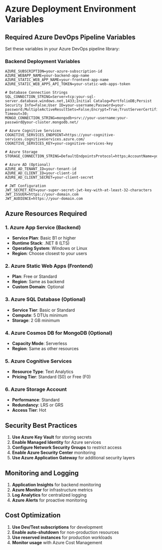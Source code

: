 # Azure Deployment Environment Variables

## Required Azure DevOps Pipeline Variables

Set these variables in your Azure DevOps pipeline library:

### Backend Deployment Variables
```
AZURE_SUBSCRIPTION=your-azure-subscription-id
AZURE_WEBAPP_NAME=your-backend-app-name
AZURE_STATIC_WEB_APP_NAME=your-frontend-app-name
AZURE_STATIC_WEB_APPS_API_TOKEN=your-static-web-apps-token

# Database Connection Strings
SQL_CONNECTION_STRING=Server=tcp:your-sql-server.database.windows.net,1433;Initial Catalog=PortfolioDB;Persist Security Info=False;User ID=your-username;Password=your-password;MultipleActiveResultSets=False;Encrypt=True;TrustServerCertificate=False;Connection Timeout=30;
MONGO_CONNECTION_STRING=mongodb+srv://your-username:your-password@your-cluster.mongodb.net/

# Azure Cognitive Services
COGNITIVE_SERVICES_ENDPOINT=https://your-cognitive-services.cognitiveservices.azure.com/
COGNITIVE_SERVICES_KEY=your-cognitive-services-key

# Azure Storage
STORAGE_CONNECTION_STRING=DefaultEndpointsProtocol=https;AccountName=yourstorageaccount;AccountKey=yourkey;EndpointSuffix=core.windows.net

# Azure AD (Optional)
AZURE_AD_TENANT_ID=your-tenant-id
AZURE_AD_CLIENT_ID=your-client-id
AZURE_AD_CLIENT_SECRET=your-client-secret

# JWT Configuration
JWT_SECRET_KEY=your-super-secret-jwt-key-with-at-least-32-characters
JWT_ISSUER=https://your-domain.com
JWT_AUDIENCE=https://your-domain.com
```

## Azure Resources Required

### 1. Azure App Service (Backend)
- **Service Plan**: Basic B1 or higher
- **Runtime Stack**: .NET 8 (LTS)
- **Operating System**: Windows or Linux
- **Region**: Choose closest to your users

### 2. Azure Static Web Apps (Frontend)
- **Plan**: Free or Standard
- **Region**: Same as backend
- **Custom Domain**: Optional

### 3. Azure SQL Database (Optional)
- **Service Tier**: Basic or Standard
- **Compute**: 5 DTUs minimum
- **Storage**: 2 GB minimum

### 4. Azure Cosmos DB for MongoDB (Optional)
- **Capacity Mode**: Serverless
- **Region**: Same as other resources

### 5. Azure Cognitive Services
- **Resource Type**: Text Analytics
- **Pricing Tier**: Standard (S0) or Free (F0)

### 6. Azure Storage Account
- **Performance**: Standard
- **Redundancy**: LRS or GRS
- **Access Tier**: Hot

## Security Best Practices

1. **Use Azure Key Vault** for storing secrets
2. **Enable Managed Identity** for Azure services
3. **Configure Network Security Groups** to restrict access
4. **Enable Azure Security Center** monitoring
5. **Use Azure Application Gateway** for additional security layers

## Monitoring and Logging

1. **Application Insights** for backend monitoring
2. **Azure Monitor** for infrastructure metrics
3. **Log Analytics** for centralized logging
4. **Azure Alerts** for proactive monitoring

## Cost Optimization

1. **Use Dev/Test subscriptions** for development
2. **Enable auto-shutdown** for non-production resources
3. **Use reserved instances** for production workloads
4. **Monitor usage** with Azure Cost Management 